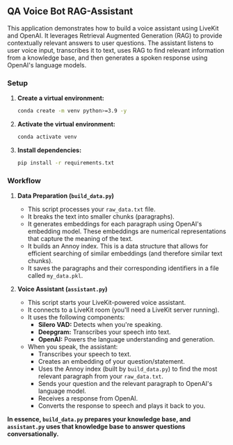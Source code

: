 ## QA Voice Bot RAG-Assistant

This application demonstrates how to build a voice assistant using LiveKit and OpenAI. It leverages Retrieval Augmented Generation (RAG) to provide contextually relevant answers to user questions. The assistant listens to user voice input, transcribes it to text, uses RAG to find relevant information from a knowledge base, and then generates a spoken response using OpenAI's language models.

### Setup

1. **Create a virtual environment:**
   ```bash
   conda create -m venv python>=3.9 -y
   ```

2. **Activate the virtual environment:**
   ```bash
   conda activate venv
   ```

3. **Install dependencies:**
   ```bash
   pip install -r requirements.txt
   ```

### Workflow

1. **Data Preparation (`build_data.py`)**

   - This script processes your `raw_data.txt` file.
   - It breaks the text into smaller chunks (paragraphs).
   - It generates embeddings for each paragraph using OpenAI's embedding model. These embeddings are numerical representations that capture the meaning of the text.
   - It builds an Annoy index. This is a data structure that allows for efficient searching of similar embeddings (and therefore similar text chunks).
   - It saves the paragraphs and their corresponding identifiers in a file called `my_data.pkl`.

2. **Voice Assistant (`assistant.py`)**

   - This script starts your LiveKit-powered voice assistant.
   - It connects to a LiveKit room (you'll need a LiveKit server running).
   - It uses the following components:
     - **Silero VAD:**  Detects when you're speaking.
     - **Deepgram:** Transcribes your speech into text.
     - **OpenAI:**  Powers the language understanding and generation.
   - When you speak, the assistant:
     - Transcribes your speech to text.
     - Creates an embedding of your question/statement.
     - Uses the Annoy index (built by `build_data.py`) to find the most relevant paragraph from your `raw_data.txt`.
     - Sends your question and the relevant paragraph to OpenAI's language model.
     - Receives a response from OpenAI.
     - Converts the response to speech and plays it back to you.


**In essence, `build_data.py` prepares your knowledge base, and `assistant.py` uses that knowledge base to answer questions conversationally.**

